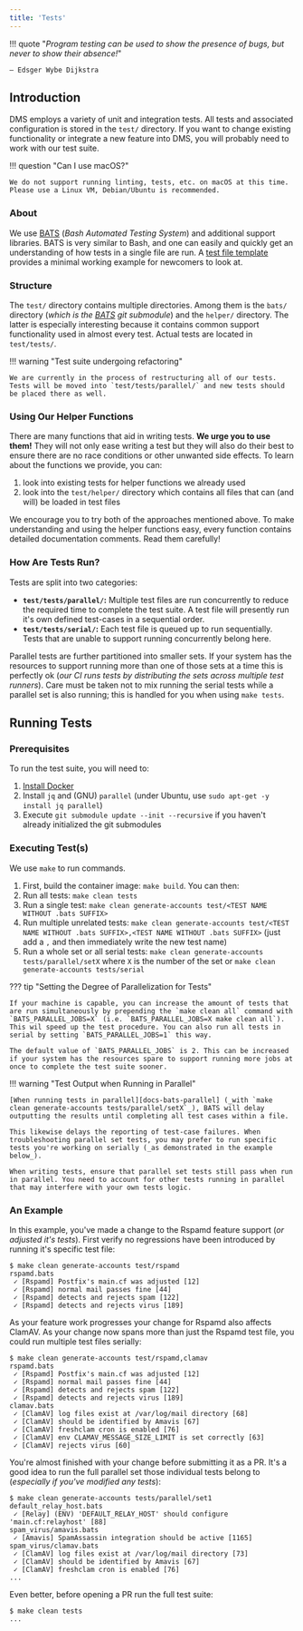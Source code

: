 ```yaml
---
title: 'Tests'
---
```


!!! quote "_Program testing can be used to show the presence of bugs, but never to show their absence!_"

    – Edsger Wybe Dijkstra

## Introduction

DMS employs a variety of unit and integration tests. All tests and associated configuration is stored in the `test/` directory. If you want to change existing functionality or integrate a new feature into DMS, you will probably need to work with our test suite.

!!! question "Can I use macOS?"

    We do not support running linting, tests, etc. on macOS at this time. Please use a Linux VM, Debian/Ubuntu is recommended.

### About

We use [BATS] (_Bash Automated Testing System_) and additional support libraries. BATS is very similar to Bash, and one can easily and quickly get an understanding of how tests in a single file are run. A [test file template][template-test] provides a minimal working example for newcomers to look at.

### Structure

The `test/` directory contains multiple directories. Among them is the `bats/` directory (_which is the [BATS] git submodule_) and the `helper/` directory. The latter is especially interesting because it contains common support functionality used in almost every test. Actual tests are located in `test/tests/`.

!!! warning "Test suite undergoing refactoring"

    We are currently in the process of restructuring all of our tests. Tests will be moved into `test/tests/parallel/` and new tests should be placed there as well.

### Using Our Helper Functions

There are many functions that aid in writing tests. **We urge you to use them!** They will not only ease writing a test but they will also do their best to ensure there are no race conditions or other unwanted side effects. To learn about the functions we provide, you can:

1. look into existing tests for helper functions we already used
2. look into the `test/helper/` directory which contains all files that can (and will) be loaded in test files

We encourage you to try both of the approaches mentioned above. To make understanding and using the helper functions easy, every function contains detailed documentation comments. Read them carefully!

### How Are Tests Run?

Tests are split into two categories:

- **`test/tests/parallel/`:** Multiple test files are run concurrently to reduce the required time to complete the test suite. A test file will presently run it's own defined test-cases in a sequential order.
- **`test/tests/serial/`:** Each test file is queued up to run sequentially. Tests that are unable to support running concurrently belong here.

Parallel tests are further partitioned into smaller sets. If your system has the resources to support running more than one of those sets at a time this is perfectly ok (_our CI runs tests by distributing the sets across multiple test runners_). Care must be taken not to mix running the serial tests while a parallel set is also running; this is handled for you when using `make tests`.

## Running Tests

### Prerequisites

To run the test suite, you will need to:

1. [Install Docker][get-docker]
2. Install `jq` and (GNU) `parallel` (under Ubuntu, use `sudo apt-get -y install jq parallel`)
3. Execute `git submodule update --init --recursive` if you haven't already initialized the git submodules

### Executing Test(s)

We use `make` to run commands.

1. First, build the container image: `make build`. You can then:
2. Run all tests: `make clean tests`
3. Run a single test: `make clean generate-accounts test/<TEST NAME WITHOUT .bats SUFFIX>`
4. Run multiple unrelated tests: `make clean generate-accounts test/<TEST NAME WITHOUT .bats SUFFIX>,<TEST NAME WITHOUT .bats SUFFIX>` (just add a `,` and then immediately write the new test name)
5. Run a whole set or all serial tests: `make clean generate-accounts tests/parallel/setX` where `X` is the number of the set or `make clean generate-accounts tests/serial`

??? tip "Setting the Degree of Parallelization for Tests"

    If your machine is capable, you can increase the amount of tests that are run simultaneously by prepending the `make clean all` command with `BATS_PARALLEL_JOBS=X` (i.e. `BATS_PARALLEL_JOBS=X make clean all`). This wil speed up the test procedure. You can also run all tests in serial by setting `BATS_PARALLEL_JOBS=1` this way.

    The default value of `BATS_PARALLEL_JOBS` is 2. This can be increased if your system has the resources spare to support running more jobs at once to complete the test suite sooner.

!!! warning "Test Output when Running in Parallel"

    [When running tests in parallel][docs-bats-parallel] (_with `make clean generate-accounts tests/parallel/setX`_), BATS will delay outputting the results until completing all test cases within a file.

    This likewise delays the reporting of test-case failures. When troubleshooting parallel set tests, you may prefer to run specific tests you're working on serially (_as demonstrated in the example below_).

    When writing tests, ensure that parallel set tests still pass when run in parallel. You need to account for other tests running in parallel that may interfere with your own tests logic.

### An Example

In this example, you've made a change to the Rspamd feature support (_or adjusted it's tests_). First verify no regressions have been introduced by running it's specific test file:

```console
$ make clean generate-accounts test/rspamd
rspamd.bats
 ✓ [Rspamd] Postfix's main.cf was adjusted [12]
 ✓ [Rspamd] normal mail passes fine [44]
 ✓ [Rspamd] detects and rejects spam [122]
 ✓ [Rspamd] detects and rejects virus [189]
```

As your feature work progresses your change for Rspamd also affects ClamAV. As your change now spans more than just the Rspamd test file, you could run multiple test files serially:

```console
$ make clean generate-accounts test/rspamd,clamav
rspamd.bats
 ✓ [Rspamd] Postfix's main.cf was adjusted [12]
 ✓ [Rspamd] normal mail passes fine [44]
 ✓ [Rspamd] detects and rejects spam [122]
 ✓ [Rspamd] detects and rejects virus [189]
clamav.bats
 ✓ [ClamAV] log files exist at /var/log/mail directory [68]
 ✓ [ClamAV] should be identified by Amavis [67]
 ✓ [ClamAV] freshclam cron is enabled [76]
 ✓ [ClamAV] env CLAMAV_MESSAGE_SIZE_LIMIT is set correctly [63]
 ✓ [ClamAV] rejects virus [60]
```

You're almost finished with your change before submitting it as a PR. It's a good idea to run the full parallel set those individual tests belong to (_especially if you've modified any tests_):

```console
$ make clean generate-accounts tests/parallel/set1
default_relay_host.bats
 ✓ [Relay] (ENV) 'DEFAULT_RELAY_HOST' should configure 'main.cf:relayhost' [88]
spam_virus/amavis.bats
 ✓ [Amavis] SpamAssassin integration should be active [1165]
spam_virus/clamav.bats
 ✓ [ClamAV] log files exist at /var/log/mail directory [73]
 ✓ [ClamAV] should be identified by Amavis [67]
 ✓ [ClamAV] freshclam cron is enabled [76]
...
```

Even better, before opening a PR run the full test suite:

```console
$ make clean tests
...
```

[BATS]: https://github.com/bats-core/bats-core
[template-test]: https://github.com/docker-mailserver/docker-mailserver/blob/master/test/tests/parallel/set2/template.bats
[testing-prs]: https://github.com/docker-mailserver/docker-mailserver/blob/master/.github/workflows/test_merge_requests.yml
[get-docker]: https://docs.docker.com/get-docker/
[docs-bats-parallel]: https://bats-core.readthedocs.io/en/v1.8.2/usage.html#parallel-execution
